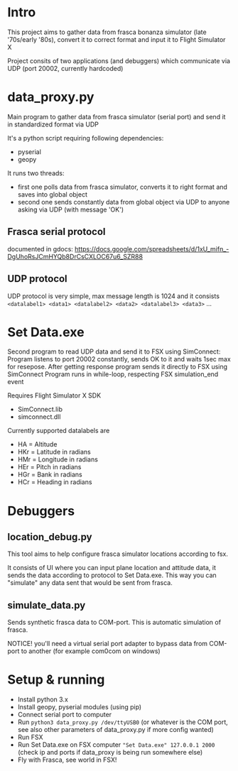 # Intro

This project aims to gather data from frasca bonanza simulator (late '70s/early '80s), convert it to correct format and input it to Flight Simulator X

Project consits of two applications (and debuggers) which communicate via UDP (port 20002, currently hardcoded)

# data_proxy.py

Main program to gather data from frasca simulator (serial port) and send it in standardized format via UDP 

It's a python script requiring following dependencies:
* pyserial
* geopy

It runs two threads:
* first one polls data from frasca simulator, converts it to right format and saves into global object 
* second one sends constantly data from global object via UDP to anyone asking via UDP (with message 'OK')

## Frasca serial protocol

documented in gdocs: https://docs.google.com/spreadsheets/d/1xU_mifn_-DgUhoRsJCmHYQb8DrCsCXLOC67u6_SZR88

## UDP protocol 

UDP protocol is very simple, max message length is 1024 and it consists
`<datalabel1> <data1> <datalabel2> <data2> <datalabel3> <data3>` ...

# Set Data.exe

Second program to read UDP data and send it to FSX using SimConnect: Program listens to port 20002 constantly, sends OK to it and waits 1sec max for resepose. After getting response program sends it directly to FSX using SimConnect 
Program runs in while-loop, respecting FSX simulation_end event



Requires Flight Simulator X SDK
* SimConnect.lib 
* simconnect.dll

Currently supported datalabels are
* HA = Altitude
* HKr = Latitude in radians
* HMr = Longitude in radians
* HEr = Pitch in radians
* HGr = Bank in radians 
* HCr = Heading in radians 

# Debuggers

## location_debug.py

This tool aims to help configure frasca simulator locations according to fsx.

It consists of UI where you can input plane location and attitude data, it sends the data according to protocol to Set Data.exe. This way you can "simulate" any data sent that would be sent from frasca.

## simulate_data.py

Sends synthetic frasca data to COM-port. This is automatic simulation of frasca.

NOTICE! you'll need a virtual serial port adapter to bypass data from COM-port to another (for example com0com on windows)

# Setup & running

* Install python 3.x
* Install geopy, pyserial modules (using pip)
* Connect serial port to computer
* Run `python3 data_proxy.py /dev/ttyUSB0` (or whatever is the COM port, see also other parameters of data_proxy.py if more config wanted) 
* Run FSX 
* Run Set Data.exe on FSX computer `"Set Data.exe" 127.0.0.1 2000` (check ip and ports if data_proxy is being run somewhere else)
* Fly with Frasca, see world in FSX!



